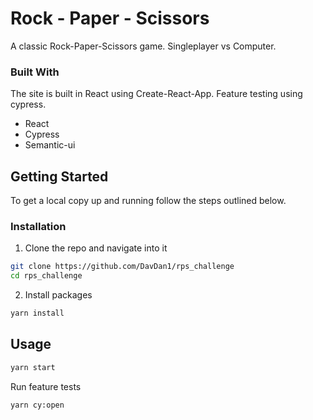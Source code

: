 # Rock - Paper - Scissors

A classic Rock-Paper-Scissors game. Singleplayer vs Computer.

### Built With

The site is built in React using Create-React-App. Feature testing using cypress.

- React
- Cypress
- Semantic-ui

## Getting Started

To get a local copy up and running follow the steps outlined below.

### Installation

1. Clone the repo and navigate into it

```sh
git clone https://github.com/DavDan1/rps_challenge
cd rps_challenge
```

2. Install packages

```sh
yarn install
```

## Usage

```sh
yarn start
```

Run feature tests

```sh
yarn cy:open
```
